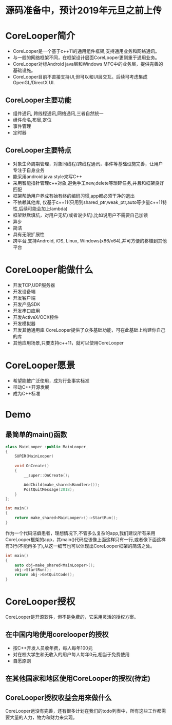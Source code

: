 # 源码准备中，预计2019年元旦之前上传
# CoreLooper简介
- CoreLooper是一个基于c++11的通用组件框架,支持通用业务和网络通讯。
- 与一般的网络框架不同，在框架设计层面CoreLooper更侧重于通用业务。
- CoreLooper对标Android java层和Windows MFC中的业务层，提供完善的基础设施。 
- CoreLooper目前不直接支持UI,但可以和UI层交互。后续可考虑集成OpenGL/DirectX UI.

## CoreLooper主要功能
- 组件通讯, 跨线程通讯,网络通讯,三者自然统一
- 组件命名,布局,定位
- 事件管理
- 定时器

## CoreLooper主要特点
- 对象生命周期管理，对象同线程/跨线程通讯，事件等基础设施完善，让用户专注于自身业务
- 能采用android java style来写C++
- 采用智能指针管理c++对象,避免手工new,delete等琐碎任务,并且和框架良好匹配
- 框架帮助用户养成有始有终的编码习惯,app都必须干净的退出
- 不依赖其他库, 仅基于c++11(只用到shared_ptr,weak_ptr,auto等少量c++11特性,后续可能会加上lambda)
- 框架默默填坑，对用户无坑(或者说少坑),比如说用户不需要自己加锁
- 异步
- 简洁
- 具有无限扩展性
- 跨平台,支持Android, iOS, Linux, Windows(x86/x64),并可方便的移植到其他平台
  

# CoreLooper能做什么
- 开发TCP,UDP服务器
- 开发设备端
- 开发客户端
- 开发产品SDK
- 开发串口应用
- 开发ActiveX/OCX控件
- 开发模拟器
- 开发其他通用库 CoreLooper提供了众多基础功能，可在此基础上构建你自己的库
-  其他应用场景,只要支持c++11，就可以使用CoreLooper
# CoreLooper愿景
- 希望能被广泛使用，成为行业事实标准
- 带动C++开源发展
- 成为C++标准

# Demo
## 最简单的main()函数
``` cpp
class MainLooper :public MainLooper_
{
	SUPER(MainLooper)
	
	void OnCreate()
	{
		__super::OnCreate();

		AddChild(make_shared<Handler>());
		PostQuitMessage(2018);
	}
};

int main()
{
	return make_shared<MainLooper>()->StartRun();
}
```
作为一个代码洁癖患者，理想情况下,不管多么复杂的app,我们建议所有采用CoreLooper框架的app，其main()代码应该像上面这样只有一行,或者像下面这样有3行(不能再多了),从这一细节也可以体现出CoreLooper框架的简洁之处。
```cpp
int main()
{
	auto obj=make_shared<MainLooper>();
	obj->StartRun();
	return obj->GetQuitCode();
}
```
# CoreLooper授权
CoreLooper是开源软件，但不是免费的，它采用灵活的授权方案。

## 在中国内地使用corelooper的授权
- 按C++开发人员收年费，每人每年100元
- 对在校大学生和无收入的用户每人每年0元,相当于免费使用
- 自愿原则

## 在其他国家和地区使用CoreLooper的授权(待定)


## CoreLooper授权收益会用来做什么
CoreLooper远没有完善，还有很多计划在我们的todo列表中，所有这些工作都需要大量的人力，物力和财力来实现。


